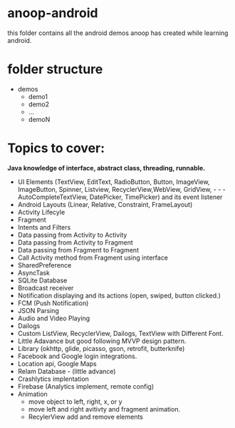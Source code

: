 # anoop-android
this folder contains all the android demos anoop has created while learning android.

# folder structure
- demos
  - demo1
  - demo2
  - ...
  - demoN

# Topics to cover:
**Java knowledge of interface, abstract class, threading, runnable.**

- UI Elements (TextView, EditText, RadioButton, Button, ImageView, ImageButton, Spinner, Listview, RecyclerView,WebView, GridView, - - -AutoCompleteTextView, DatePicker, TimePicker) and its event listener
- Android Layouts (Linear, Relative, Constraint, FrameLayout)
- Activity Lifecyle
- Fragment
- Intents and Filters
- Data passing from Activity to Activity
- Data passing from Activity to Fragment
- Data passing from Fragment to Fragment
- Call Activity method from Fragment using interface
- SharedPreference
- AsyncTask 
- SQLite Database
- Broadcast receiver
- Notification displaying and its actions (open, swiped, button clicked.)
- FCM (Push Notification)
- JSON Parsing
- Audio and Video Playing
- Dailogs
- Custom ListView, RecyclerView, Dailogs, TextView with Different Font.
- Little Adavance but good following MVVP design pattern.
- Library (okhttp, glide, picasso,  gson, retrofit, butterknife)
- Facebook and Google login integrations.
- Location api, Google Maps
- Relam Database - (little advance)
- Crashlytics implentation
- Firebase (Analytics implement, remote config)
- Animation
  - move object to left, right, x, or y
  - move left and right avitivty and fragment animation.
  - RecylerView add and remove elements
